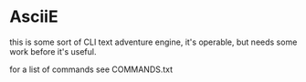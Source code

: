 # AsciiE
this is some sort of CLI text adventure engine,
it's operable, but needs some work before it's useful.

for a list of commands see COMMANDS.txt
